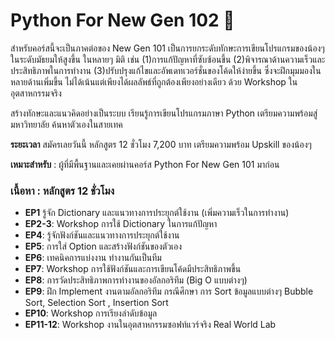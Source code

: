 # Python For New Gen 102 🦋

สำหรับคอร์สนี้จะเป็นภาคต่อของ New Gen 101 เป็นการยกระดับทักษะการเขียนโปรแกรมของน้องๆ ในระดับมัธยมให้สูงขึ้น ในหลายๆ มิติ เช่น (1)การแก้ปัญหาที่ซับซ้อนขึ้น (2)พิจารณาด้านความเร็วและประสิทธิภาพในการทำงาน (3)ปรับปรุงแก้ไขและอัพเดทเวอร์ชั่นของโค้ดให้ง่ายขึ้น ซึ่งจะฝึกมุมมองในหลายด้านเพิ่มขึ้น ไม่ได้เน้นแต่เพียงได้ผลลัพธ์ที่ถูกต้องเพียงอย่างเดียว ด้วย Workshop ในอุตสาหกรรมจริง

สร้างทักษะและแนวคิดอย่างเป็นระบบ เรียนรู้การเขียนโปรแกรมภาษา Python เตรียมความพร้อมสู่มหาวิทยาลัย ค้นหาตัวเองในสายเทค

**ระยะเวลา** สมัครเลยวันนี้ หลักสูตร 12 ชั่วโมง 7,200 บาท เตรียมความพร้อม Upskill ของน้องๆ

**เหมาะสำหรับ** : ผู้ที่มีพื้นฐานและเคยผ่านคอร์ส Python For New Gen 101 มาก่อน  

### เนื้อหา : หลักสูตร 12 ชั่วโมง
- **EP1** รู้จัก Dictionary และแนวทางการประยุกต์ใช้งาน (เพิ่มความเร็วในการทำงาน)
- **EP2-3**: Workshop การใช้ Dictionary ในการแก้ปัญหา
- **EP4**: รู้จักฟังก์ชันและแนวทางการประยุกต์ใช้งาน
- **EP5**: การใส่ Option และสร้างฟังก์ชันของตัวเอง
- **EP6**: เทคนิคการแบ่งงาน ทำงานกันเป็นทีม
- **EP7**: Workshop การใช้ฟังก์ชันและการเขียนโค้ดมีประสิทธิภาพขึ้น
- **EP8**: การวัดประสิทธิภาพการทำงานของอัลกอริทึม (Big O แบบต่างๆ)
- **EP9**: ฝึก Implement งานตามอัลกอริทึม กรณีศึกษา การ Sort ข้อมูลแบบต่างๆ Bubble Sort, Selection Sort , Insertion Sort
- **EP10**: Workshop การเรียงลำดับข้อมูล
- **EP11-12**: Workshop งานในอุตสาหกรรมซอฟท์แวร์จริง Real World Lab